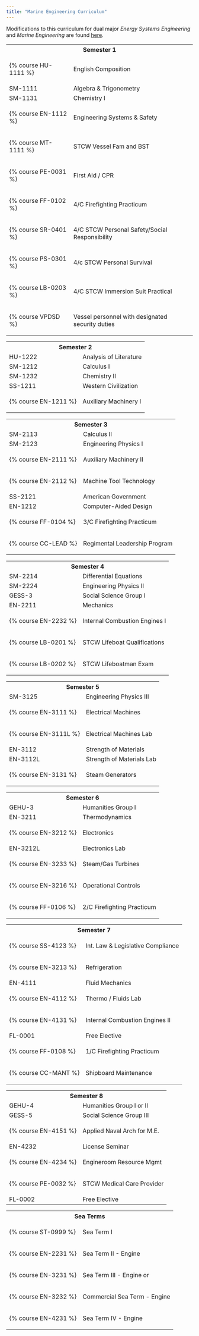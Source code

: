 ```yaml
---
title: "Marine Engineering Curriculum" 
---
```

	
Modifications to this curriculum for dual major *Energy Systems Engineering* and *Marine Engineering* are found [here](ESE.html). 


<table  class='semester fall'>
<colgroup><col class="thirty"/><col class="seventy"/></colgroup> 

<tr>
<th colspan='2'>Semester 1</th>
</tr>

<tr>
<td markdown='1'>

{% course HU-1111 %}

</td>
<td> English Composition</td>
</tr>

<tr>
<td> SM-1111 </td>
<td> Algebra &amp; Trigonometry</td>
</tr>

<tr>
<td> SM-1131 </td>
<td> Chemistry I</td>
</tr>

<tr>
<td markdown='1'>

{% course EN-1112 %}

</td>
<td> Engineering Systems &amp; Safety</td>
</tr>

<tr>
<td markdown='1'>

{% course MT-1111 %}

</td>
<td> STCW Vessel Fam and BST</td>
</tr>

<tr>
<td markdown='1'>

{% course PE-0031 %}

</td>
<td> First Aid / CPR</td>
</tr>

<tr>
<td markdown='1'>

{% course FF-0102 %}

</td>
<td> 4/C Firefighting Practicum</td>
</tr>

<tr>
<td markdown='1'>

{% course SR-0401 %}

</td>
<td> 4/C STCW Personal Safety/Social Responsibility</td>
</tr>

<tr>
<td markdown='1'>

{% course PS-0301 %}

</td>
<td> 4/c STCW Personal Survival</td>
</tr>

<tr>
<td markdown='1'>

{% course LB-0203 %}

</td>
<td>4/C STCW Immersion Suit Practical</td>
</tr>

<tr>
<td markdown='1'>

{% course VPDSD %}

</td>
<td>Vessel personnel with designated security duties</td>
</tr>
</table>
<table  class='semester spring'>
<colgroup><col class="thirty"/><col class="seventy"/></colgroup> 

<tr>
<th colspan='2'>Semester 2</th>
</tr>

<tr>
<td> HU-1222 </td>
<td> Analysis of Literature</td>
</tr>

<tr>
<td> SM-1212 </td>
<td> Calculus I</td>
</tr>

<tr>
<td> SM-1232 </td>
<td> Chemistry II</td>
</tr>

<tr>
<td> SS-1211 </td>
<td> Western Civilization</td>
</tr>

<tr>
<td markdown='1'>

{% course EN-1211 %}

</td>
<td> Auxiliary Machinery I</td>
</tr>
</table>
<table  class='semester fall'>
<colgroup><col class="thirty"/><col class="seventy"/></colgroup> 

<tr>
<th colspan='2'>Semester 3</th>
</tr>

<tr>
<td> SM-2113 </td>
<td> Calculus II</td>
</tr>

<tr>
<td> SM-2123 </td>
<td> Engineering Physics I</td>
</tr>

<tr>
<td markdown='1'>

{% course EN-2111 %}

</td>
<td> Auxiliary Machinery II</td>
</tr>

<tr>
<td markdown='1'>

{% course EN-2112 %}

</td>
<td> Machine Tool Technology</td>
</tr>

<tr>
<td> SS-2121 </td>
<td> American Government</td>
</tr>

<tr>
<td> EN-1212 </td>
<td> Computer-Aided Design</td>
</tr>

<tr>
<td markdown='1'>

{% course FF-0104 %}

</td>
<td> 3/C Firefighting Practicum</td>
</tr>

<tr>
<td markdown='1'>

{% course CC-LEAD %}

</td>
<td> Regimental Leadership Program</td>
</tr>
</table>
<table  class='semester spring'>
<colgroup><col class="thirty"/><col class="seventy"/></colgroup> 

<tr>
<th colspan='2'>Semester 4</th>
</tr>

<tr>
<td> SM-2214 </td>
<td> Differential Equations</td>
</tr>

<tr>
<td> SM-2224 </td>
<td> Engineering Physics II</td>
</tr>

<tr>
<td> GESS-3 </td>
<td> Social Science Group I</td>
</tr>

<tr>
<td> EN-2211 </td>
<td> Mechanics</td>
</tr>

<tr>
<td markdown='1'>

{% course EN-2232 %}

</td>
<td> Internal Combustion Engines I</td>
</tr>

<tr>
<td markdown='1'>

{% course LB-0201 %}

</td>
<td> STCW Lifeboat Qualifications</td>
</tr>

<tr>
<td markdown='1'>

{% course LB-0202 %}

</td>
<td> STCW Lifeboatman Exam</td>
</tr>
</table>
<table  class='semester fall'>
<colgroup><col class="thirty"/><col class="seventy"/></colgroup> 

<tr>
<th colspan='2'>Semester 5</th>
</tr>

<tr>
<td> SM-3125 </td>
<td> Engineering Physics III</td>
</tr>

<tr>
<td markdown='1'>

{% course EN-3111 %}

</td>
<td> Electrical Machines </td>
</tr>

<tr>
<td markdown='1'>

{% course EN-3111L %}

</td>
<td> Electrical Machines Lab</td>
</tr>

<tr>
<td> EN-3112 </td>
<td> Strength of Materials</td>
</tr>

<tr>
<td> EN-3112L </td>
<td> Strength of Materials Lab</td>
</tr>

<tr>
<td markdown='1'>

{% course EN-3131 %}

</td>
<td> Steam Generators</td>
</tr>
</table>
<table  class='semester spring'>
<colgroup><col class="thirty"/><col class="seventy"/></colgroup> 

<tr>
<th colspan='2'>Semester 6</th>
</tr>

<tr>
<td> GEHU-3 </td>
<td> Humanities Group I</td>
</tr>

<tr>
<td> EN-3211 </td>
<td> Thermodynamics</td>
</tr>

<tr>
<td markdown='1'>

{% course EN-3212 %}

</td>
<td> Electronics</td>
</tr>

<tr>
<td> EN-3212L </td>
<td> Electronics Lab</td>
</tr>

<tr>
<td markdown='1'>

{% course EN-3233 %}

</td>
<td> Steam/Gas Turbines</td>
</tr>

<tr>
<td markdown='1'>

{% course EN-3216 %}

</td>
<td> Operational Controls</td>
</tr>

<tr>
<td markdown='1'>

{% course FF-0106 %}

</td>
<td> 2/C Firefighting Practicum</td>
</tr>
</table>
<table  class='semester fall'>
<colgroup><col class="thirty"/><col class="seventy"/></colgroup> 

<tr>
<th colspan='2'>Semester 7</th>
</tr>

<tr>
<td markdown='1'>

{% course SS-4123 %}

</td>
<td> Int. Law &amp; Legislative Compliance</td>
</tr>

<tr>
<td markdown='1'>

{% course EN-3213 %}

</td>
<td> Refrigeration</td>
</tr>

<tr>
<td> EN-4111 </td>
<td> Fluid Mechanics</td>
</tr>

<tr>
<td markdown='1'>

{% course EN-4112 %}

</td>
<td> Thermo / Fluids Lab</td>
</tr>

<tr>
<td markdown='1'>

{% course EN-4131 %}

</td>
<td> Internal Combustion Engines II</td>
</tr>

<tr>
<td> FL-0001 </td>
<td> Free Elective</td>
</tr>

<tr>
<td markdown='1'>

{% course FF-0108 %}

</td>
<td> 1/C Firefighting Practicum</td>
</tr>

<tr><td markdown='1'>

{% course CC-MANT %}

</td>
<td> Shipboard Maintenance</td>
</tr>
</table>
<table  class='semester spring'>
<colgroup><col class="thirty"/><col class="seventy"/></colgroup> 

<tr>
<th colspan='2'>Semester 8</th>
</tr>

<tr>
<td> GEHU-4 </td>
<td> Humanities Group I or II</td>
</tr>

<tr>
<td> GESS-5 </td>
<td> Social Science Group III</td>
</tr>

<tr>
<td markdown='1'>

{% course EN-4151 %}

</td>
<td> Applied Naval Arch for M.E.</td>
</tr>

<tr>
<td> EN-4232 </td>
<td> License Seminar</td>
</tr>

<tr>
<td markdown='1'>

{% course EN-4234 %}

</td>
<td> Engineroom Resource Mgmt</td>
</tr>

<tr>
<td markdown='1'>

{% course PE-0032 %}

</td>
<td> STCW Medical Care Provider</td>
</tr>

<tr>
<td> FL-0002 </td>
<td> Free Elective</td>
</tr>
</table>
<table  class='semester fall'>
<colgroup><col class="thirty"/><col class="seventy"/></colgroup> 

<tr>
<th colspan='2'>Sea Terms</th>
</tr>

<tr>
<td markdown='1'>

{% course ST-0999 %}

</td>
<td> Sea Term I</td>
</tr>

<tr>
<td markdown='1'>

{% course EN-2231 %}

</td>
<td> Sea Term II - Engine</td>
</tr>

<tr>
<td markdown='1'>

{% course EN-3231 %}

</td>
<td> Sea Term III - Engine or </td>
</tr>

<tr>
<td markdown='1'>

{% course EN-3232 %}

</td>
<td> Commercial Sea Term - Engine</td>
</tr>

<tr>
<td markdown='1'>

{% course EN-4231 %}

</td>
<td> Sea Term IV - Engine</td>
</tr>
</table>

